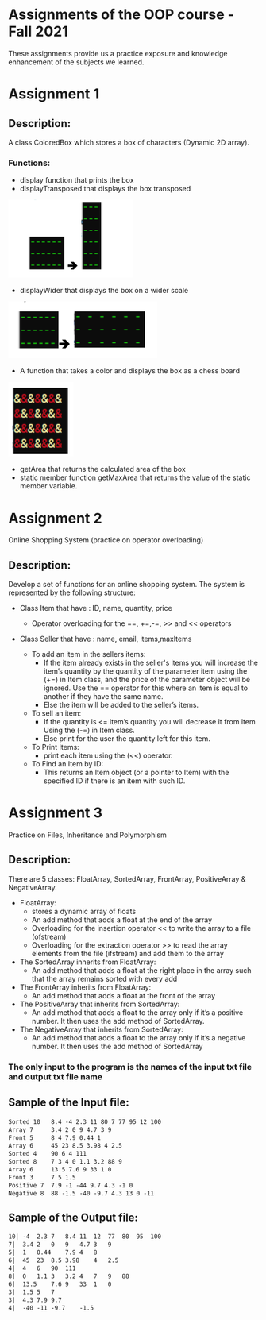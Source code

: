 # Assignments of the OOP course - Fall 2021

These assignments provide us a practice exposure and knowledge enhancement of the subjects we learned.

# Assignment 1 
## Description:
A class ColoredBox which stores a box of characters (Dynamic 2D array). 
### Functions:
- display function that prints the box
- displayTransposed that displays the box transposed

<img src="./images/transpose.png" width = "250px"/>

-  displayWider that displays the box on a wider scale

<img src="./images/wide.png" width = "300px"/>

- A function that takes a color and displays the box as a chess board

<img src="./images/chess.png" height = "150px"/>

- getArea that returns the calculated area of the box
- static member function getMaxArea that returns the
value of the static member variable. 

# Assignment 2 
Online Shopping System
(practice on operator overloading)
## Description:

Develop a set of functions for an online
shopping system. The system is represented by the following structure:

* Class Item that have : ID, name, quantity, price
    * Operator overloading for the ==, +=,-=, >> and << operators

* Class Seller that have : name, email, items,maxItems

    * To add an item in the sellers items:
        * If the item already exists in the seller's items you will increase the item’s quantity by the quantity of the parameter item using the (+=) in Item class, and the price of the parameter object will be ignored. Use the == operator for this where an item is equal to another if they have the same name.
        * Else the item will be added to the seller’s items.
    * To sell an item: 
        * If the quantity is <= item’s quantity you will decrease it from item Using the (-=) in Item class.
        * Else print for the user the quantity left for this item.
    * To Print Items:
        * print each item using the (<<) operator.
    * To Find an Item by ID:
        * This returns an Item object (or a pointer to Item) with the specified ID if there is an item with such ID. 

# Assignment 3
Practice on Files, Inheritance and Polymorphism

## Description:
There are 5 classes: FloatArray, SortedArray,
FrontArray, PositiveArray & NegativeArray.

* FloatArray: 
    * stores a dynamic array of floats 
    * An add method that adds a float at the end of the array
    * Overloading for the insertion operator << to write the array to a file (ofstream)
    * Overloading for the extraction operator >> to read the array elements from the file (ifstream) and add them to the array
* The SortedArray inherits from FloatArray:
    * An add method that adds a float at the right place in the array such that the array remains sorted with every add 
* The FrontArray inherits from FloatArray:
    * An add method that adds a float at the front of the array
* The PositiveArray that inherits from SortedArray:
    * An add method that adds a float to the array only if it’s a positive number. It then uses the add method of SortedArray.
* The NegativeArray that inherits from SortedArray:
    * An add method that adds a float to the array only if it’s a negative number. It then uses the add method of SortedArray
### The only input to the program is the names of the input txt file and output txt file name

## Sample of the Input file:
```
Sorted 10   8.4 -4 2.3 11 80 7 77 95 12 100
Array 7     3.4 2 0 9 4.7 3 9
Front 5     8 4 7.9 0.44 1
Array 6     45 23 8.5 3.98 4 2.5
Sorted 4    90 6 4 111
Sorted 8    7 3 4 0 1.1 3.2 88 9
Array 6     13.5 7.6 9 33 1 0
Front 3     7 5 1.5
Positive 7  7.9 -1 -44 9.7 4.3 -1 0
Negative 8  88 -1.5 -40 -9.7 4.3 13 0 -11

```
## Sample of the Output file:
```
10|	-4	2.3	7	8.4	11	12	77	80	95	100	
7|	3.4	2	0	9	4.7	3	9	
5|	1	0.44	7.9	4	8	
6|	45	23	8.5	3.98	4	2.5	
4|	4	6	90	111	
8|	0	1.1	3	3.2	4	7	9	88	
6|	13.5	7.6	9	33	1	0	
3|	1.5	5	7	
3|	4.3	7.9	9.7	
4|	-40	-11	-9.7	-1.5	
```
